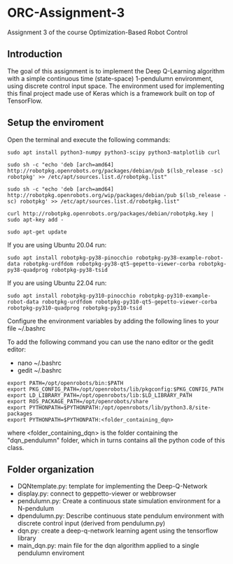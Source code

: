 # ORC-Assignment-3
Assignment 3 of the course Optimization-Based Robot Control

## Introduction

The goal of this assignment is to implement the Deep Q-Learning algorithm with a simple continuous time (state-space) 1-pendulumn environment, using discrete control input space.
The environment used for implementing this final project made use of Keras which is a framework built on top of TensorFlow.

## Setup the enviroment

Open the terminal and execute the following commands:

```
sudo apt install python3-numpy python3-scipy python3-matplotlib curl

sudo sh -c "echo 'deb [arch=amd64] http://robotpkg.openrobots.org/packages/debian/pub $(lsb_release -sc) robotpkg' >> /etc/apt/sources.list.d/robotpkg.list"

sudo sh -c "echo 'deb [arch=amd64] http://robotpkg.openrobots.org/wip/packages/debian/pub $(lsb_release -sc) robotpkg' >> /etc/apt/sources.list.d/robotpkg.list"

curl http://robotpkg.openrobots.org/packages/debian/robotpkg.key | sudo apt-key add -

sudo apt-get update
```

If you are using Ubuntu 20.04 run:

```
sudo apt install robotpkg-py38-pinocchio robotpkg-py38-example-robot-data robotpkg-urdfdom robotpkg-py38-qt5-gepetto-viewer-corba robotpkg-py38-quadprog robotpkg-py38-tsid
```

If you are using Ubuntu 22.04 run:

```
sudo apt install robotpkg-py310-pinocchio robotpkg-py310-example-robot-data robotpkg-urdfdom robotpkg-py310-qt5-gepetto-viewer-corba robotpkg-py310-quadprog robotpkg-py310-tsid
```

Configure the environment variables by adding the following lines to your file ~/.bashrc

To add the following command you can use the nano editor or the gedit editor:
* nano ~/.bashrc
* gedit ~/.bashrc

```
export PATH=/opt/openrobots/bin:$PATH
export PKG_CONFIG_PATH=/opt/openrobots/lib/pkgconfig:$PKG_CONFIG_PATH
export LD_LIBRARY_PATH=/opt/openrobots/lib:$LD_LIBRARY_PATH
export ROS_PACKAGE_PATH=/opt/openrobots/share
export PYTHONPATH=$PYTHONPATH:/opt/openrobots/lib/python3.8/site-packages
export PYTHONPATH=$PYTHONPATH:<folder_containing_dqn>
```

where <folder_containing_dqn> is the folder containing the "dqn_pendulumn" folder, which in turns contains all the python code of this class.

## Folder organization
* DQNtemplate.py: template for implementing the Deep-Q-Network
* display.py: connect to geppetto-viewer or webbrowser
* pendulumn.py: Create a continuous state simulation environment for a N-pendulum
* dpendulumn.py: Describe continuous state pendulum environment with discrete control input (derived from pendulumn.py)
* dqn.py: create a deep-q-network learning agent using the tensorflow library
* main_dqn.py: main file for the dqn algorithm applied to a single pendulumn enviroment

